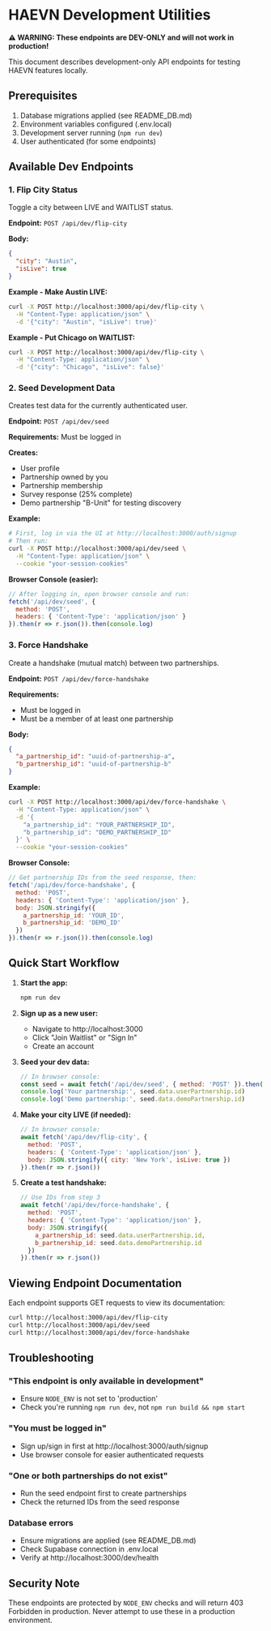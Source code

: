 # HAEVN Development Utilities

**⚠️ WARNING: These endpoints are DEV-ONLY and will not work in production!**

This document describes development-only API endpoints for testing HAEVN features locally.

## Prerequisites

1. Database migrations applied (see README_DB.md)
2. Environment variables configured (.env.local)
3. Development server running (`npm run dev`)
4. User authenticated (for some endpoints)

## Available Dev Endpoints

### 1. Flip City Status
Toggle a city between LIVE and WAITLIST status.

**Endpoint:** `POST /api/dev/flip-city`

**Body:**
```json
{
  "city": "Austin",
  "isLive": true
}
```

**Example - Make Austin LIVE:**
```bash
curl -X POST http://localhost:3000/api/dev/flip-city \
  -H "Content-Type: application/json" \
  -d '{"city": "Austin", "isLive": true}'
```

**Example - Put Chicago on WAITLIST:**
```bash
curl -X POST http://localhost:3000/api/dev/flip-city \
  -H "Content-Type: application/json" \
  -d '{"city": "Chicago", "isLive": false}'
```

### 2. Seed Development Data
Creates test data for the currently authenticated user.

**Endpoint:** `POST /api/dev/seed`

**Requirements:** Must be logged in

**Creates:**
- User profile
- Partnership owned by you
- Partnership membership
- Survey response (25% complete)
- Demo partnership "B-Unit" for testing discovery

**Example:**
```bash
# First, log in via the UI at http://localhost:3000/auth/signup
# Then run:
curl -X POST http://localhost:3000/api/dev/seed \
  -H "Content-Type: application/json" \
  --cookie "your-session-cookies"
```

**Browser Console (easier):**
```javascript
// After logging in, open browser console and run:
fetch('/api/dev/seed', {
  method: 'POST',
  headers: { 'Content-Type': 'application/json' }
}).then(r => r.json()).then(console.log)
```

### 3. Force Handshake
Create a handshake (mutual match) between two partnerships.

**Endpoint:** `POST /api/dev/force-handshake`

**Requirements:**
- Must be logged in
- Must be a member of at least one partnership

**Body:**
```json
{
  "a_partnership_id": "uuid-of-partnership-a",
  "b_partnership_id": "uuid-of-partnership-b"
}
```

**Example:**
```bash
curl -X POST http://localhost:3000/api/dev/force-handshake \
  -H "Content-Type: application/json" \
  -d '{
    "a_partnership_id": "YOUR_PARTNERSHIP_ID",
    "b_partnership_id": "DEMO_PARTNERSHIP_ID"
  }' \
  --cookie "your-session-cookies"
```

**Browser Console:**
```javascript
// Get partnership IDs from the seed response, then:
fetch('/api/dev/force-handshake', {
  method: 'POST',
  headers: { 'Content-Type': 'application/json' },
  body: JSON.stringify({
    a_partnership_id: 'YOUR_ID',
    b_partnership_id: 'DEMO_ID'
  })
}).then(r => r.json()).then(console.log)
```

## Quick Start Workflow

1. **Start the app:**
   ```bash
   npm run dev
   ```

2. **Sign up as a new user:**
   - Navigate to http://localhost:3000
   - Click "Join Waitlist" or "Sign In"
   - Create an account

3. **Seed your dev data:**
   ```javascript
   // In browser console:
   const seed = await fetch('/api/dev/seed', { method: 'POST' }).then(r => r.json())
   console.log('Your partnership:', seed.data.userPartnership.id)
   console.log('Demo partnership:', seed.data.demoPartnership.id)
   ```

4. **Make your city LIVE (if needed):**
   ```javascript
   // In browser console:
   await fetch('/api/dev/flip-city', {
     method: 'POST',
     headers: { 'Content-Type': 'application/json' },
     body: JSON.stringify({ city: 'New York', isLive: true })
   }).then(r => r.json())
   ```

5. **Create a test handshake:**
   ```javascript
   // Use IDs from step 3
   await fetch('/api/dev/force-handshake', {
     method: 'POST',
     headers: { 'Content-Type': 'application/json' },
     body: JSON.stringify({
       a_partnership_id: seed.data.userPartnership.id,
       b_partnership_id: seed.data.demoPartnership.id
     })
   }).then(r => r.json())
   ```

## Viewing Endpoint Documentation

Each endpoint supports GET requests to view its documentation:

```bash
curl http://localhost:3000/api/dev/flip-city
curl http://localhost:3000/api/dev/seed
curl http://localhost:3000/api/dev/force-handshake
```

## Troubleshooting

### "This endpoint is only available in development"
- Ensure `NODE_ENV` is not set to 'production'
- Check you're running `npm run dev`, not `npm run build && npm start`

### "You must be logged in"
- Sign up/sign in first at http://localhost:3000/auth/signup
- Use browser console for easier authenticated requests

### "One or both partnerships do not exist"
- Run the seed endpoint first to create partnerships
- Check the returned IDs from the seed response

### Database errors
- Ensure migrations are applied (see README_DB.md)
- Check Supabase connection in .env.local
- Verify at http://localhost:3000/dev/health

## Security Note

These endpoints are protected by `NODE_ENV` checks and will return 403 Forbidden in production. Never attempt to use these in a production environment.
